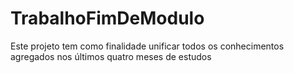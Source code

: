 # TrabalhoFimDeModulo
Este projeto tem como finalidade unificar todos os conhecimentos agregados nos últimos quatro meses de estudos
